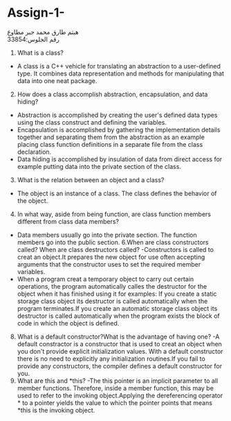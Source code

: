 # Assign-1-
هيثم طارق محمد جبر مطاوع    
رقم الجلوس:33854

1.	What is a class?

-	A class is a C++ vehicle for translating an abstraction to a user-defined type. It combines data representation and methods for manipulating that data into one neat package.

2.	How does a class accomplish abstraction, encapsulation, and data hiding? 
-	Abstraction is accomplished by creating the user's defined data types using the class construct and defining the variables.
-	Encapsulation is accomplished by gathering the implementation details together and separating them from the abstraction as an example placing class function definitions in a separate file from the class declaration. 
-	Data hiding is accomplished by insulation of data from direct access for example putting data into the private section of the class.
3.	What is the relation between an object and a class?
-	 The object is an instance of a class. The class defines the behavior of the object.
4.	In what way, aside from being function, are class function members different from class data members?
-	Data members usually go into the private section. The function members go into the public section.
6.When are class constructors called? When are class destructors called?
-Constructors is called to creat an object.It prepares the new object for use often accepting arguments that the constructor uses to set the required member variables.
- When a program creat a temporary object to carry out certain operations, the program automatically calles the destructor  for the object when it has finished using it for examples: If you create a static storage class object its destructor is called automatically when the program terminates.If you create an automatic storage class object its destructor is called automatically when the program exists the block of code in which the object is defined.
8. What is a default constructor?What is the advantage of having one?
-A default constractor is a constructor that is used to creat an object when you don't provide explicit initialization values. With a default constructor there is no need to explicitly any initialization routines.If you fail to provide any constructors, the compiler defines a default constructor for you.
10. What are this and *this?
-The this pointer is an implicit parameter to all member functions. Therefore, inside a member function, this may be used to refer to the invoking object.Applying the dereferencing operator * to a pointer yields the value to which the pointer points that means *this is the invoking object.
